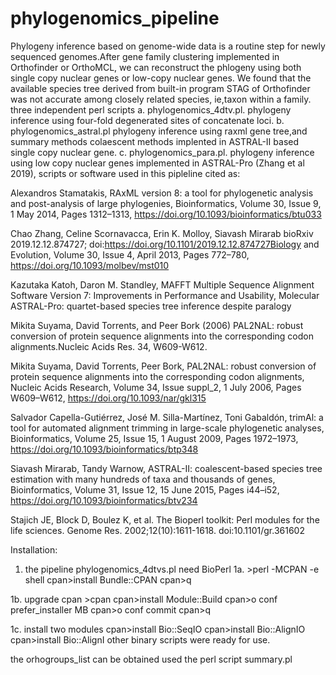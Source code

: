 # phylogenomics_pipeline
Phylogeny inference based on genome-wide data is a routine step for newly sequenced genomes.After gene family clustering implemented in Orthofinder or OrthoMCL, we can reconstruct the phlogeny using both single copy nuclear genes or low-copy nuclear genes. We found that the available species tree derived from built-in program STAG of Orthofinder was not accurate among closely related species, ie,taxon within a family. three independent perl scripts 
a. phylogenomics_4dtv.pl. phylogeny inference using four-fold degenerated sites of concatenate loci.
b. phylogenomics_astral.pl phylogeny inference using raxml gene tree,and summary methods colaescent methods implented in ASTRAL-II based single copy nuclear gene.
c. phylogenomics_para.pl. phylogeny inference using low copy nuclear genes implemented in ASTRAL-Pro (Zhang et al 2019), scripts or software used in this pipleline cited as:

Alexandros Stamatakis, RAxML version 8: a tool for phylogenetic analysis and post-analysis of large phylogenies, Bioinformatics, Volume 30, Issue 9, 1 May 2014, Pages 1312–1313, https://doi.org/10.1093/bioinformatics/btu033

Chao Zhang, Celine Scornavacca, Erin K. Molloy, Siavash Mirarab bioRxiv 2019.12.12.874727; doi:https://doi.org/10.1101/2019.12.12.874727Biology and Evolution, Volume 30, Issue 4, April 2013, Pages 772–780, https://doi.org/10.1093/molbev/mst010

Kazutaka Katoh, Daron M. Standley, MAFFT Multiple Sequence Alignment Software Version 7: Improvements in Performance and Usability, Molecular ASTRAL-Pro: quartet-based species tree inference despite paralogy

Mikita Suyama, David Torrents, and Peer Bork (2006) PAL2NAL: robust conversion of protein sequence alignments into the corresponding codon alignments.Nucleic Acids Res. 34, W609-W612.

Mikita Suyama, David Torrents, Peer Bork, PAL2NAL: robust conversion of protein sequence alignments into the corresponding codon alignments, Nucleic Acids Research, Volume 34, Issue suppl_2, 1 July 2006, Pages W609–W612, https://doi.org/10.1093/nar/gkl315

Salvador Capella-Gutiérrez, José M. Silla-Martínez, Toni Gabaldón, trimAl: a tool for automated alignment trimming in large-scale phylogenetic analyses, Bioinformatics, Volume 25, Issue 15, 1 August 2009, Pages 1972–1973, https://doi.org/10.1093/bioinformatics/btp348

Siavash Mirarab, Tandy Warnow, ASTRAL-II: coalescent-based species tree estimation with many hundreds of taxa and thousands of genes, Bioinformatics, Volume 31, Issue 12, 15 June 2015, Pages i44–i52, https://doi.org/10.1093/bioinformatics/btv234

Stajich JE, Block D, Boulez K, et al. The Bioperl toolkit: Perl modules for the life sciences. Genome Res. 2002;12(10):1611-1618. doi:10.1101/gr.361602

Installation:
1. the pipeline phylogenomics_4dtvs.pl need BioPerl
  1a. >perl -MCPAN -e shell
      cpan>install Bundle::CPAN
      cpan>q
      
1b. upgrade cpan
    >cpan
    cpan>install Module::Build
    cpan>o conf prefer_installer MB
    cpan>o conf commit
    cpan>q
    
1c. install two modules
    cpan>install Bio::SeqIO
    cpan>install Bio::AlignIO
    cpan>install Bio::AlignI
other binary scripts  were ready for use.

the orhogroups_list can be obtained used the perl script summary.pl

